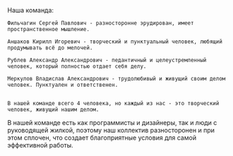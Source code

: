 Наша команда: 

	Фильчагин Сергей Павлович - разносторонне эрудирован, имеет пространственное мышление.
  
	Аншаков Кирилл Игоревич - творческий и пунктуальный человек, любящий продумывать всё до мелочей.
  
	Рублев Александр Александрович - педантичный и целеустремленный человек, который полностью отдает себя делу.
  
	Меркулов Владислав Александрович - трудолюбивый и живущий своим делом человек. Пунктуален и ответственен.
  

	В нашей команде всего 4 человека, но каждый из нас - это творческий человек, живущий нашим делом. 
  В нашей команде есть как программисты и дизайнеры, так и люди с руководящей жилкой, поэтому наш коллектив разносторонен и при этом сплочен, что создает благоприятные условия для самой эффективной работы.
